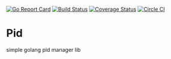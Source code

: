 [![Go Report Card](https://goreportcard.com/badge/github.com/mikif70/pidlib)](https://goreportcard.com/report/github.com/mikif70/pidlib)
[![Build Status](https://travis-ci.org/mikif70/pidlib.svg?branch=master)](https://travis-ci.org/mikif70/pidlib)
[![Coverage Status](https://coveralls.io/repos/github/mikif70/pidlib/badge.svg?branch=master)](https://coveralls.io/github/mikif70/pidlib?branch=master)
[![Circle CI](https://circleci.com/gh/mikif70/pidlib.svg?style=svg)](https://circleci.com/gh/mikif70/pidlib)

# Pid 
simple golang pid manager lib
